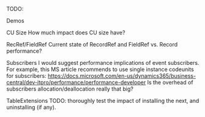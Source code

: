 TODO: 

Demos




CU Size
How much impact does CU size have?


RecRef/FieldRef
Current state of RecordRef and FieldRef vs. Record performance?


Subscribers
I would suggest performance implications of event subscribers. For example, this MS article recommends to use single instance codeunits for subscribers:
https://docs.microsoft.com/en-us/dynamics365/business-central/dev-itpro/performance/performance-developer
Is the overhead of subscribers allocation/deallocation really that big?


TableExtensions
TODO: thoroughly test the impact of installing the next, and uninstalling (if any).
